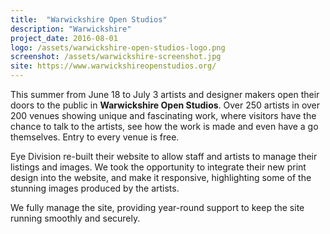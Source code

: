 ```yaml
---
title:  "Warwickshire Open Studios"
description: "Warwickshire"
project_date: 2016-08-01
logo: /assets/warwickshire-open-studios-logo.png
screenshot: /assets/warwickshire-screenshot.jpg
site: https://www.warwickshireopenstudios.org/
---
```


This summer from June 18 to July 3 artists and designer makers open their doors to the public in <strong>Warwickshire Open Studios</strong>. Over 250 artists in over 200 venues showing unique and fascinating work, where visitors have the chance to talk to the artists, see how the work is made and even have a go themselves. Entry to every venue is free.

Eye Division re-built their website to allow staff and artists to manage their listings and images. We took the opportunity to integrate their new print design into the website, and make it responsive, highlighting some of the stunning images produced by the artists.

We fully manage the site, providing year-round support to keep the site running smoothly and securely.
